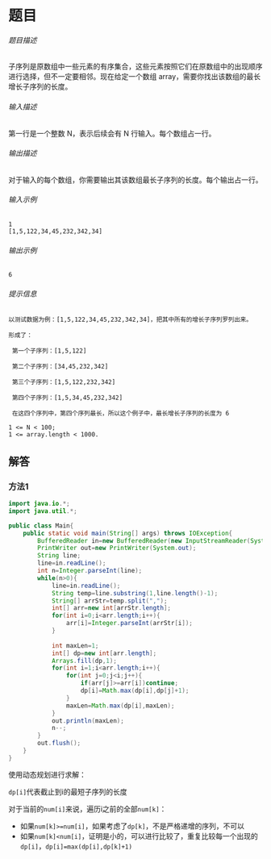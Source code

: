 # 题目

###### 题目描述

子序列是原数组中一些元素的有序集合，这些元素按照它们在原数组中的出现顺序进行选择，但不一定要相邻。现在给定一个数组 array，需要你找出该数组的最长增长子序列的长度。

###### 输入描述

第一行是一个整数 N，表示后续会有 N 行输入。每个数组占一行。

###### 输出描述

对于输入的每个数组，你需要输出其该数组最长子序列的长度。每个输出占一行。

###### 输入示例

```
1
[1,5,122,34,45,232,342,34]
```

###### 输出示例

```
6
```

###### 提示信息

```
以测试数据为例：[1,5,122,34,45,232,342,34]，把其中所有的增长子序列罗列出来。 

形成了： 

 第一个子序列：[1,5,122] 

 第二个子序列：[34,45,232,342]

 第三个子序列：[1,5,122,232,342] 

 第四个子序列：[1,5,34,45,232,342] 

 在这四个序列中，第四个序列最长，所以这个例子中，最长增长子序列的长度为 6

1 <= N < 100;
1 <= array.length < 1000.
```



## 解答

### 方法1

```java
import java.io.*;
import java.util.*;

public class Main{
    public static void main(String[] args) throws IOException{
        BufferedReader in=new BufferedReader(new InputStreamReader(System.in));
        PrintWriter out=new PrintWriter(System.out);
        String line;
        line=in.readLine();
        int n=Integer.parseInt(line);
        while(n>0){
            line=in.readLine();
            String temp=line.substring(1,line.length()-1);
            String[] arrStr=temp.split(",");
            int[] arr=new int[arrStr.length];
            for(int i=0;i<arr.length;i++){
                arr[i]=Integer.parseInt(arrStr[i]);
            }
           
            int maxLen=1;
            int[] dp=new int[arr.length];
            Arrays.fill(dp,1);
            for(int i=1;i<arr.length;i++){
                for(int j=0;j<i;j++){
                    if(arr[j]>=arr[i])continue;
                    dp[i]=Math.max(dp[i],dp[j]+1);
                }
                maxLen=Math.max(dp[i],maxLen);
            }
            out.println(maxLen);
            n--;
        }
        out.flush();
    }
}
```

使用动态规划进行求解：

`dp[i]`代表截止到i的最短子序列的长度

对于当前的`num[i]`来说，遍历i之前的全部`num[k]`：

- 如果`num[k]>=num[i]`，如果考虑了`dp[k]`，不是严格递增的序列，不可以
- 如果`num[k]<num[i]`，证明是小的，可以进行比较了，重复比较每一个出现的`dp[i]`，`dp[i]=max(dp[i],dp[k]+1)`

